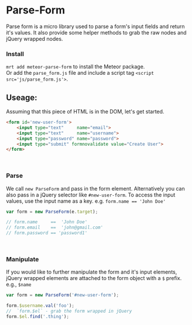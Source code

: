 # Parse-Form

Parse form is a micro library used to parse a form's input fields and return it's values. It also provide some helper methods to grab the raw nodes and jQuery wrapped nodes.



### Install

`mrt add meteor-parse-form` to install the Meteor package.  
Or add the `parse_form.js` file and include a script tag `<script src='js/parse_form.js'>`.  


## Useage: </br>

Assuming that this piece of HTML is in the DOM, let's get started.

```html
<form id='new-user-form'>
    <input type="text"     name="email">
    <input type="text"     name="username">
    <input type="password" name="password">
    <input type="submit" formnovalidate value="Create User">
</form>
```
<br/>



### Parse

We call `new ParseForm` and pass in the form element. Alternatively you can also pass in a jQuery selector like `#new-user-form`. To access the input values, use the input name as a key. e.g. `form.name == 'John Doe'`


```javascript
var form = new ParseForm(e.target);

// form.name     ==  'John Doe'
// form.email    ==  'john@gmail.com'
// form.password == 'password1'
```
<br/>



### Manipulate

If you would like to further manipulate the form and it's input elements, jQuery wrapped elements are attached to the form object with a `$` prefix. e.g., `$name`

```js
var form = new ParseForm('#new-user-form');

form.$username.val('foo');
//  `form.$el` - grab the form wrapped in jQuery
form.$el.find('.thing');
```
